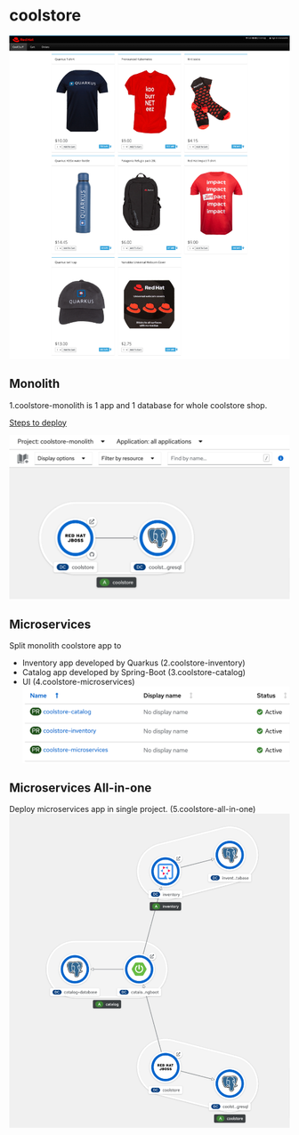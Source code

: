 # coolstore
![UI](images/coolstore-ui.png)

## Monolith 
1.coolstore-monolith is 1 app and 1 database for whole coolstore shop.

[Steps to deploy](1.coolstore-monolith/README.md)

![monolith](images/monolith-project.png)

## Microservices
Split monolith coolstore app to 
- Inventory app developed by Quarkus (2.coolstore-inventory)
- Catalog app developed by Spring-Boot (3.coolstore-catalog)
- UI (4.coolstore-microservices)
![projects](images/microservices-projects.png)

## Microservices All-in-one
Deploy microservices app in single project. (5.coolstore-all-in-one)
![All-in-one](images/all-in-one-topology.png)